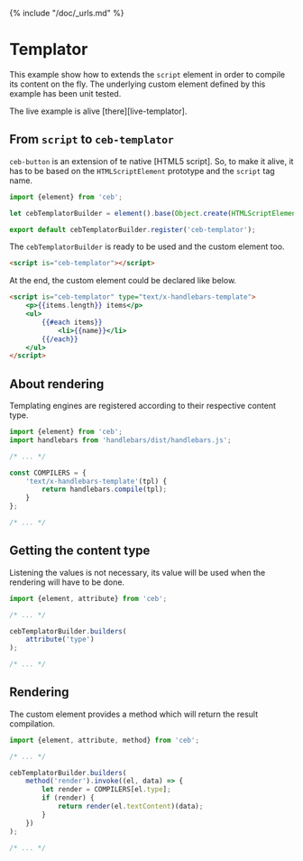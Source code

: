 {% include "/doc/_urls.md" %}
# Templator

This example show how to extends the `script` element in order to compile its content on the fly.
The underlying custom element defined by this example has been unit tested.

The live example is alive [there][live-templator].

## From `script` to `ceb-templator`

`ceb-button` is an extension of te native [HTML5 script].
So, to make it alive, it has to be based on the `HTMLScriptElement` prototype and the `script` tag name.

```javascript
import {element} from 'ceb';

let cebTemplatorBuilder = element().base(Object.create(HTMLScriptElement.prototype), 'script');

export default cebTemplatorBuilder.register('ceb-templator');
```

The `cebTemplatorBuilder` is ready to be used and the custom element too.

```html
<script is="ceb-templator"></script>
```

At the end, the custom element could be declared like below.

```html
<script is="ceb-templator" type="text/x-handlebars-template">
    <p>{{items.length}} items</p>
    <ul>
        {{#each items}}
            <li>{{name}}</li>
        {{/each}}
    </ul>
</script>
```

## About rendering

Templating engines are registered according to their respective content type.

```javascript
import {element} from 'ceb';
import handlebars from 'handlebars/dist/handlebars.js';

/* ... */

const COMPILERS = {
    'text/x-handlebars-template'(tpl) {
        return handlebars.compile(tpl);
    }
};

/* ... */
```

## Getting the content type

Listening the values is not necessary, its value will  be used when the rendering will have to be done.

```javascript
import {element, attribute} from 'ceb';

/* ... */

cebTemplatorBuilder.builders(
    attribute('type')
);

/* ... */
```

## Rendering

The custom element provides a method which will return the result compilation.

```javascript
import {element, attribute, method} from 'ceb';

/* ... */

cebTemplatorBuilder.builders(
    method('render').invoke((el, data) => {
        let render = COMPILERS[el.type];
        if (render) {
            return render(el.textContent)(data);
        }
    })
);

/* ... */
```
